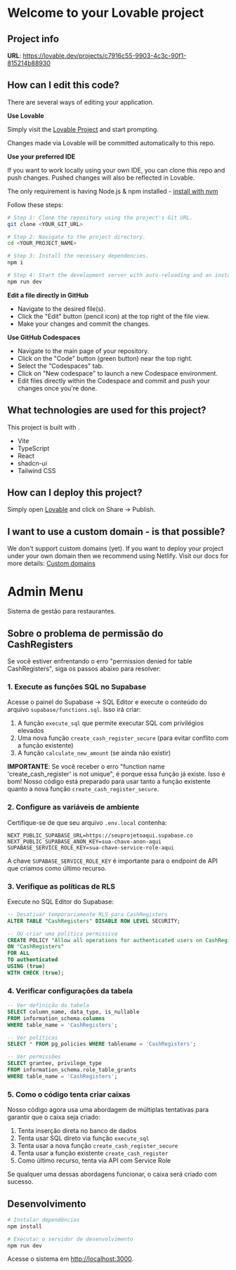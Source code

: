 # Welcome to your Lovable project

## Project info

**URL**: https://lovable.dev/projects/c7916c55-9903-4c3c-90f1-815214b88930

## How can I edit this code?

There are several ways of editing your application.

**Use Lovable**

Simply visit the [Lovable Project](https://lovable.dev/projects/c7916c55-9903-4c3c-90f1-815214b88930) and start prompting.

Changes made via Lovable will be committed automatically to this repo.

**Use your preferred IDE**

If you want to work locally using your own IDE, you can clone this repo and push changes. Pushed changes will also be reflected in Lovable.

The only requirement is having Node.js & npm installed - [install with nvm](https://github.com/nvm-sh/nvm#installing-and-updating)

Follow these steps:

```sh
# Step 1: Clone the repository using the project's Git URL.
git clone <YOUR_GIT_URL>

# Step 2: Navigate to the project directory.
cd <YOUR_PROJECT_NAME>

# Step 3: Install the necessary dependencies.
npm i

# Step 4: Start the development server with auto-reloading and an instant preview.
npm run dev
```

**Edit a file directly in GitHub**

- Navigate to the desired file(s).
- Click the "Edit" button (pencil icon) at the top right of the file view.
- Make your changes and commit the changes.

**Use GitHub Codespaces**

- Navigate to the main page of your repository.
- Click on the "Code" button (green button) near the top right.
- Select the "Codespaces" tab.
- Click on "New codespace" to launch a new Codespace environment.
- Edit files directly within the Codespace and commit and push your changes once you're done.

## What technologies are used for this project?

This project is built with .

- Vite
- TypeScript
- React
- shadcn-ui
- Tailwind CSS

## How can I deploy this project?

Simply open [Lovable](https://lovable.dev/projects/c7916c55-9903-4c3c-90f1-815214b88930) and click on Share -> Publish.

## I want to use a custom domain - is that possible?

We don't support custom domains (yet). If you want to deploy your project under your own domain then we recommend using Netlify. Visit our docs for more details: [Custom domains](https://docs.lovable.dev/tips-tricks/custom-domain/)

# Admin Menu

Sistema de gestão para restaurantes.

## Sobre o problema de permissão do CashRegisters

Se você estiver enfrentando o erro "permission denied for table CashRegisters", siga os passos abaixo para resolver:

### 1. Execute as funções SQL no Supabase

Acesse o painel do Supabase → SQL Editor e execute o conteúdo do arquivo `supabase/functions.sql`. Isso irá criar:

1. A função `execute_sql` que permite executar SQL com privilégios elevados
2. Uma nova função `create_cash_register_secure` (para evitar conflito com a função existente)
3. A função `calculate_new_amount` (se ainda não existir)

**IMPORTANTE**: Se você receber o erro "function name 'create_cash_register' is not unique", é porque essa função já existe. Isso é bom! Nosso código está preparado para usar tanto a função existente quanto a nova função `create_cash_register_secure`.

### 2. Configure as variáveis de ambiente

Certifique-se de que seu arquivo `.env.local` contenha:

```
NEXT_PUBLIC_SUPABASE_URL=https://seuprojetoaqui.supabase.co
NEXT_PUBLIC_SUPABASE_ANON_KEY=sua-chave-anon-aqui
SUPABASE_SERVICE_ROLE_KEY=sua-chave-service-role-aqui
```

A chave `SUPABASE_SERVICE_ROLE_KEY` é importante para o endpoint de API que criamos como último recurso.

### 3. Verifique as políticas de RLS

Execute no SQL Editor do Supabase:

```sql
-- Desativar temporariamente RLS para CashRegisters
ALTER TABLE "CashRegisters" DISABLE ROW LEVEL SECURITY;

-- OU criar uma política permissiva
CREATE POLICY "Allow all operations for authenticated users on CashRegisters"
ON "CashRegisters"
FOR ALL
TO authenticated
USING (true)
WITH CHECK (true);
```

### 4. Verificar configurações da tabela

```sql
-- Ver definição da tabela
SELECT column_name, data_type, is_nullable
FROM information_schema.columns
WHERE table_name = 'CashRegisters';

-- Ver políticas
SELECT * FROM pg_policies WHERE tablename = 'CashRegisters';

-- Ver permissões
SELECT grantee, privilege_type
FROM information_schema.role_table_grants
WHERE table_name = 'CashRegisters';
```

### 5. Como o código tenta criar caixas

Nosso código agora usa uma abordagem de múltiplas tentativas para garantir que o caixa seja criado:

1. Tenta inserção direta no banco de dados
2. Tenta usar SQL direto via função `execute_sql`
3. Tenta usar a nova função `create_cash_register_secure`
4. Tenta usar a função existente `create_cash_register`
5. Como último recurso, tenta via API com Service Role

Se qualquer uma dessas abordagens funcionar, o caixa será criado com sucesso.

## Desenvolvimento

```bash
# Instalar dependências
npm install

# Executar o servidor de desenvolvimento
npm run dev
```

Acesse o sistema em [http://localhost:3000](http://localhost:3000).
